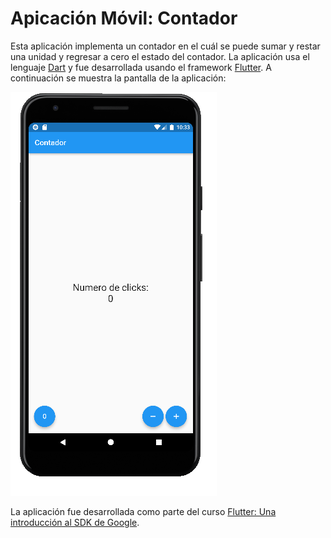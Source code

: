 # Apicación Móvil: Contador

Esta aplicación implementa un contador en el cuál se puede sumar y restar una unidad y regresar a cero el estado del contador. La aplicación usa el lenguaje <a href="https://dart.dev/">Dart</a> y fue desarrollada usando el framework <a href="https://flutter.dev/">Flutter</a>. A continuación se muestra la pantalla de la aplicación:

<img src="app.png" alt="contador">

La aplicación fue desarrollada como parte del curso <a href="https://www.udemy.com/course/flutter-primeros-pasos/">Flutter: Una introducción al SDK de Google</a>.
